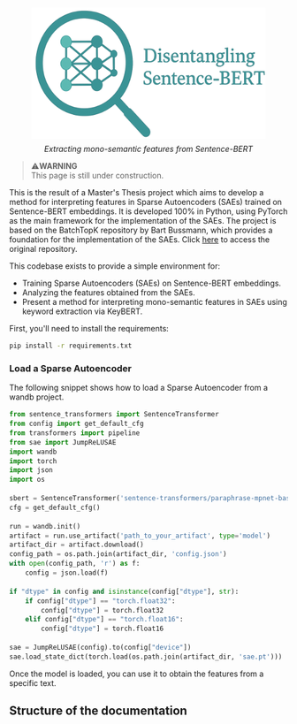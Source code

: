 # <!-- intentionally left blank -->

<figure style="text-align: center;" markdown>
  <img src="assets/banner.png" alt="Logo" width="500"/>
  <figcaption style="margin-top: 0.5em; font-style: italic;">
    Extracting mono-semantic features from Sentence-BERT
  </figcaption>
</figure>


> ⚠️**WARNING** <br>
> This page is still under construction. 

This is the result of a Master's Thesis project which aims to develop a method for interpreting features 
in Sparse Autoencoders (SAEs) trained on Sentence-BERT embeddings. It is developed 100% in Python, using 
PyTorch as the main framework for the implementation of the SAEs. The project is based on the BatchTopK 
repository by Bart Bussmann, which provides a foundation for the implementation of the SAEs. Click
[here](https://github.com/bartbussmann/BatchTopK) to access the original repository. 

This codebase exists to provide a simple environment for:

- Training Sparse Autoencoders (SAEs) on Sentence-BERT embeddings. 
- Analyzing the features obtained from the SAEs. 
- Present a method for interpreting mono-semantic features in SAEs using keyword extraction via KeyBERT. 

First, you'll need to install the requirements: 
```bash 
pip install -r requirements.txt 
```
### Load a Sparse Autoencoder 
The following snippet shows how to load a Sparse Autoencoder from a wandb project. 
```python 
from sentence_transformers import SentenceTransformer
from config import get_default_cfg
from transformers import pipeline
from sae import JumpReLUSAE
import wandb
import torch
import json
import os

sbert = SentenceTransformer('sentence-transformers/paraphrase-mpnet-base-v2')
cfg = get_default_cfg()

run = wandb.init()
artifact = run.use_artifact('path_to_your_artifact', type='model')
artifact_dir = artifact.download()
config_path = os.path.join(artifact_dir, 'config.json')
with open(config_path, 'r') as f:
    config = json.load(f)

if "dtype" in config and isinstance(config["dtype"], str):
    if config["dtype"] == "torch.float32":
        config["dtype"] = torch.float32
    elif config["dtype"] == "torch.float16":
        config["dtype"] = torch.float16

sae = JumpReLUSAE(config).to(config["device"])
sae.load_state_dict(torch.load(os.path.join(artifact_dir, 'sae.pt')))
```
Once the model is loaded, you can use it to obtain the features from a specific text. 

## Structure of the documentation


